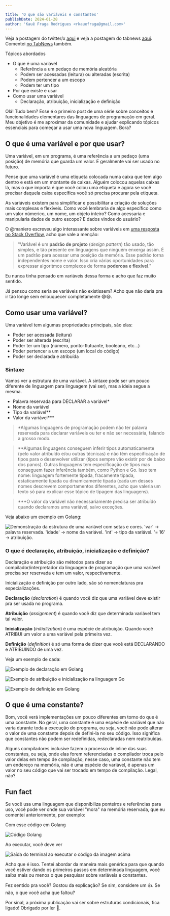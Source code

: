```yaml
---

title: 'O que são variáveis e constantes'
publishDate: 2024-01-28
author: 'Kauê Fraga Rodrigues <rkauefraga@gmail.com>'
---
```


Veja a postagem do twitter/x [aqui](https://twitter.com/rkauefraga/status/1751298782975648026) e veja a postagem do tabnews [aqui](https://www.tabnews.com.br/kauefraga/o-que-sao-variaveis-e-constantes). Comentei [no TabNews](https://www.tabnews.com.br/kauefraga/o-basico-das-linguagens-de-programacao) também.

Tópicos abordados

- O que é uma variável
	- Referência a um pedaço de memória aleatória
	- Podem ser acessadas (leitura) ou alteradas (escrita)
	- Podem pertencer a um escopo
  - Podem ter um tipo
- Por que existe e usar
- Como usar uma variável
	- Declaração, atribuição, inicialização e definição

Olá! Tudo bem? Esse é o primeiro post de uma série sobre conceitos e funcionalidades elementares das linguagens de programação em geral. Meu objetivo é me aproximar da comunidade e ajudar explicando tópicos essenciais para começar a usar uma nova linguagem. Bora?

## O que é uma variável e por que usar?

Uma variável, em um programa, é uma referência a um pedaço (uma posição) de memória que guarda um valor. E geralmente vai ser usado no futuro.

Pense que uma variável é uma etiqueta colocada numa caixa que tem algo dentro e está em um montante de caixas. Alguém colocou aquelas caixas lá, mas o que importa é que você colou uma etiqueta e agora se você precisar daquela caixa específica você só precisa procurar pela etiqueta.

As variáveis existem para simplificar e possibilitar a criação de soluções mais complexas e flexíveis. Como você lembraria de algo específico como um valor númerico, um nome, um objeto inteiro? Como acessaria e manipularia dados de outro escopo? E dados vindos do usuário?

O @maniero escreveu algo interassante sobre variáveis em [uma resposta no Stack Overflow](https://pt.stackoverflow.com/q/181332), acho que vale a menção:

> "Variável é um **padrão de projeto** (_design pattern_) tão usado, tão simples, e tão presente em linguagens que ninguém enxerga assim. É um padrão para acessar uma posição da memória. Esse padrão torna independentes nome e valor. Isso cria várias oportunidades para expressar algoritmos complexos de forma **poderosa e flexível**."

Eu nunca tinha pensado em variáveis dessa forma e acho que faz muito sentido.

Já pensou como seria se variáveis não existissem? Acho que não daria pra ir tão longe sem enlouquecer completamente 😅😆.

## Como usar uma variável?

Uma variável tem algumas propriedades principais, são elas:

- Poder ser acessada (leitura)
- Poder ser alterada (escrita)
- Poder ter um tipo (número, ponto-flutuante, booleano, etc...)
- Poder pertencer a um escopo (um local do código)
- Poder ser declarada e atribuída

### Sintaxe

Vamos ver a estrutura de uma variável. A sintaxe pode ser um pouco diferente de linguagem para linguagem (vai ser), mas a ideia segue a mesma.

- Palavra reservada para DECLARAR a variável*
- Nome da variável
- Tipo da variável**
- Valor da variável***

> *Algumas linguagens de programação podem não ter palavra reservada para declarar variáveis ou ter e não ser necessária, falando a grosso modo.

> **Algumas linguagens conseguem inferir tipos automaticamente (pelo valor atribuído e/ou outras técnicas) e não têm especificação de tipos para o desenvolver utilizar (tipos sempre vão existir por de baixo dos panos). Outras linguagens tem especificação de tipos mas conseguem fazer inferência também, como Python e Go. Isso tem nome: linguagem fortemente tipada, fracamente tipada, estaticamente tipada ou dinamicamente tipada (cada um desses nomes descrevem comportamentos diferentes, acho que valeria um texto só para explicar esse tópico de tipagem das linguagens).

> ***O valor da variável não necessariamente precisa ser atribuído quando declaramos uma variável, salvo exceções.

Veja abaixo um exemplo em Golang:

![Demonstração da estrutura de uma variável com setas e cores. 'var' -> palavra reservada. 'idade' -> nome da variável. 'int' -> tipo da variável. '= 16' -> atribuição.](images/estrutura.png)

### O que é declaração, atribuição, inicialização e definição?

Declaração e atribuição são métodos para dizer ao compilador/interpretador da linguagem de programação que uma variável precisa ser reservada e tem um valor, respectivamente.

Inicialização e definição por outro lado, são só nomenclaturas pra especializações.

**Declaração** (_declaration_) é quando você diz que uma variável deve existir pra ser usada no programa.

**Atribuição** (_assignment_) é quando você diz que determinada variável tem tal valor.

**Inicialização** (_initialization_) é uma espécie de atribuição. Quando você ATRIBUI um valor a uma variável pela primeira vez.

**Definição** (_definition_) é só uma forma de dizer que você está DECLARANDO e ATRIBUINDO de uma vez.

Veja um exemplo de cada:

![Exemplo de declaração em Golang](images/declaracao.png)

![Exemplo de atribuição e inicialização na linguagem Go](images/atribuicao.png)

![Exemplo de definição em Golang](images/definicao.png)

## O que é uma constante?

Bom, você verá implementações um pouco diferentes em torno do que é uma constante. No geral, uma constante é uma espécie de variável que não varia durante toda a execução do programa, ou seja, você não pode alterar o valor de uma constante depois de defini-la no seu código. Isso significa que constantes não podem ser redefinidas, redeclaradas nem reatribuídas.

Alguns compiladores inclusive fazem o processo de inline das suas constantes, ou seja, onde elas forem referenciadas o compilador troca pelo valor delas em tempo de compilação, nesse caso, uma constante não tem um endereço na memória, não é uma espécie de variável, é apenas um valor no seu código que vai ser trocado em tempo de compilação. Legal, não?

## Fun fact

Se você usa uma linguagem que disponibiliza ponteiros e referências para uso, você pode ver onde sua variável "mora" na memória reservada, que eu comentei anteriormente, por exemplo:

Com esse código em Golang

![Código Golang](images/onde-mora.png)

Ao executar, você deve ver

![Saída do terminal ao executar o código da imagem acima](images/execucao-onde-mora.png)

Acho que é isso. Tentei abordar da maneira mais genérica para que quando você estiver dando os primeiros passos em determinada linguagem, você saiba mais ou menos o que pesquisar sobre variáveis e constantes.

Fez sentido pra você? Gostou da explicação? Se sim, considere um 👍. Se não, o que você acha que faltou?

Por sinal, a próxima publicação vai ser sobre estruturas condicionais, fica ligado! Obrigado por ler 💜.
